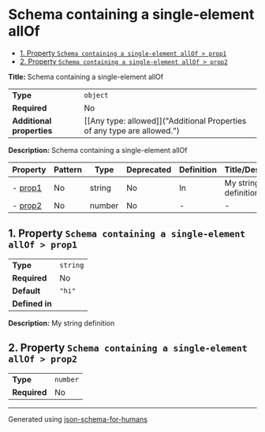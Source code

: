 # Schema containing a single-element allOf

- [1. Property `Schema containing a single-element allOf > prop1`](#prop1)
- [2. Property `Schema containing a single-element allOf > prop2`](#prop2)

**Title:** Schema containing a single-element allOf

|                           |                                                                         |
| ------------------------- | ----------------------------------------------------------------------- |
| **Type**                  | `object`                                                                |
| **Required**              | No                                                                      |
| **Additional properties** | [[Any type: allowed]]("Additional Properties of any type are allowed.") |

**Description:** Schema containing a single-element allOf

| Property           | Pattern | Type   | Deprecated | Definition | Title/Description    |
| ------------------ | ------- | ------ | ---------- | ---------- | -------------------- |
| - [prop1](#prop1 ) | No      | string | No         | In         | My string definition |
| - [prop2](#prop2 ) | No      | number | No         | -          | -                    |

## <a name="prop1"></a>1. Property `Schema containing a single-element allOf > prop1`

|                |          |
| -------------- | -------- |
| **Type**       | `string` |
| **Required**   | No       |
| **Default**    | `"hi"`   |
| **Defined in** |          |

**Description:** My string definition

## <a name="prop2"></a>2. Property `Schema containing a single-element allOf > prop2`

|              |          |
| ------------ | -------- |
| **Type**     | `number` |
| **Required** | No       |

----------------------------------------------------------------------------------------------------------------------------
Generated using [json-schema-for-humans](https://github.com/coveooss/json-schema-for-humans)
